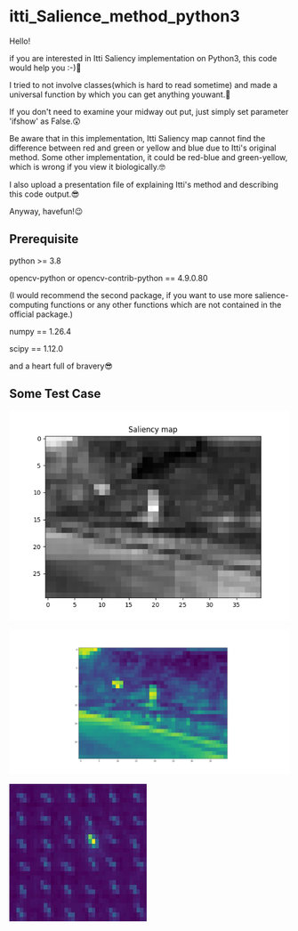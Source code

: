 # itti_Salience_method_python3

Hello!

if you are interested in Itti Saliency implementation on Python3, this code would help you :-)🤗

I tried to not involve classes(which is hard to read sometime) and made a universal function by which you can get anything youwant.🥰

If you don't need to examine your midway out put, just simply set parameter 'ifshow' as False.😲

Be aware that in this implementation, Itti Saliency map cannot find the difference between red and green or yellow and blue due to Itti's original method. Some other implementation, it could be red-blue and green-yellow, which is wrong if you view it biologically.🤓

I also upload a presentation file of explaining Itti's method and describing this code output.😎

Anyway, havefun!😉

## Prerequisite

python >= 3.8

opencv-python or opencv-contrib-python == 4.9.0.80

(I would recommend the second package, if you want to use more salience-computing functions or any other functions which are not contained in the official package.)

numpy == 1.26.4

scipy == 1.12.0

and a heart full of bravery😎

## Some Test Case

![1714025242073](image/README/1714025242073.png)

![1714025256485](image/README/1714025256485.png)

![1714025308347](image/README/1714025308347.png)
